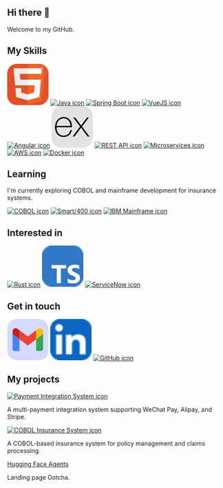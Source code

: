 <link rel="stylesheet" href="css/style.css" />

## Hi there 👋

Welcome to my GitHub.

## My Skills

[![HTML icon](./assets/icons/HTML.svg)](#) [![Java icon](./assets/icons/Java.svg)](#) [![Spring Boot icon](./assets/icons/SpringBoot.svg)](#) [![VueJS icon](./assets/icons/VueJS.svg)](#) [![Angular icon](./assets/icons/Angular.svg)](#) [![ExpressJS icon](./assets/icons/ExpressJS.svg)](#) [![REST API icon](./assets/icons/RESTAPI.svg)](#) [![Microservices icon](./assets/icons/Microservices.svg)](#) [![AWS icon](./assets/icons/AWS.svg)](#) [![Docker icon](./assets/icons/Docker.svg)](#)

## Learning

I'm currently exploring COBOL and mainframe development for insurance systems.

[![COBOL icon](./assets/icons/COBOL.svg)](#) [![Smart/400 icon](./assets/icons/Smart400.svg)](#) [![IBM Mainframe icon](./assets/icons/IBM.svg)](#)

## Interested in

[![Rust icon](./assets/icons/Rust.svg)](#) [![TypeScript icon](./assets/icons/TypeScript.svg)](#) [![ServiceNow icon](./assets/icons/ServiceNow.svg)](#)

## Get in touch

[![Gmail icon](./assets/icons/Gmail.svg)](mailto:boma086@gmail.com) [![LinkedIn icon](./assets/icons/LinkedIn.svg)](https://www.linkedin.com/in/boma086/) [![GitHub icon](./assets/icons/GitHub.svg)](https://github.com/boma086)

## My projects

[![Payment Integration System icon](./assets/icons/Payment.svg)](#)

A multi-payment integration system supporting WeChat Pay, Alipay, and Stripe.

[![COBOL Insurance System icon](./assets/icons/COBOLProject.svg)](#)

A COBOL-based insurance system for policy management and claims processing.



[Hugging Face Agents
](https://cdn-uploads.huggingface.co/production/uploads/noauth/P6DboJDpiR0Zad75RgZZt.webp)

Landing page Gotcha.
































